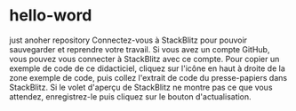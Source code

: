# hello-word
just anoher repository
Connectez-vous à StackBlitz pour pouvoir sauvegarder et reprendre votre travail. Si vous avez un compte GitHub, vous pouvez vous connecter à StackBlitz avec ce compte.
Pour copier un exemple de code de ce didacticiel, cliquez sur l'icône en haut à droite de la zone exemple de code, puis collez l'extrait de code du presse-papiers dans StackBlitz.
Si le volet d'aperçu de StackBlitz ne montre pas ce que vous attendez, enregistrez-le puis cliquez sur le bouton d'actualisation.
